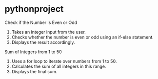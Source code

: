 # pythonproject
Check if the Number is Even or Odd

1. 	Takes an integer input from the user.
2. 	Checks whether the number is even or odd using an if-else statement.
3. 	Displays the result accordingly.

Sum of Integers from 1 to 50 

1.   Uses a for loop to iterate over numbers from 1 to 50.
2.   Calculates the sum of all integers in this range.
3.   Displays the final sum.
